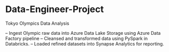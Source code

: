 # Data-Engineer-Project
Tokyo Olympics Data Analysis

– Ingest Olympic raw data into Azure Data Lake Storage using Azure Data Factory pipeline 
– Cleansed and transformed data using PySpark in Databricks.
– Loaded refined datasets into Synapse Analytics for reporting.

